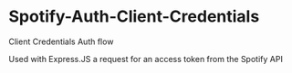 # Spotify-Auth-Client-Credentials

Client Credentials Auth flow

Used with Express.JS a request for an access token from the Spotify API

